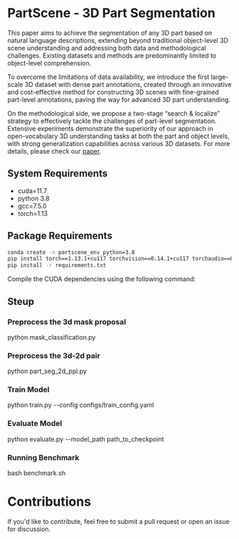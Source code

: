 
# PartScene - 3D Part Segmentation

This paper aims to achieve the segmentation of any 3D part based on natural language descriptions, extending beyond traditional object-level 3D scene understanding and addressing both data and methodological challenges. Existing datasets and methods are predominantly limited to object-level comprehension.

To overcome the limitations of data availability, we introduce the first large-scale 3D dataset with dense part annotations, created through an innovative and cost-effective method for constructing 3D scenes with fine-grained part-level annotations, paving the way for advanced 3D part understanding.

On the methodological side, we propose a two-stage “search & localize” strategy to effectively tackle the challenges of part-level segmentation. Extensive experiments demonstrate the superiority of our approach in open-vocabulary 3D understanding tasks at both the part and object levels, with strong generalization capabilities across various 3D datasets.
For more details, please check our [paper](https://lilredwu.github.io/).

## System Requirements

- cuda=11.7
- python 3.8
- gcc=7.5.0
- torch=1.13

## Package Requirements

```bash
conda create -n partscene_env python=3.8
pip install torch==1.13.1+cu117 torchvision==0.14.1+cu117 torchaudio==0.13.1 --extra-index-url https://download.pytorch.org/whl/cu117
pip install -r requirements.txt
```

Compile the CUDA dependencies using the following command:


## Steup
### Preprocess the 3d mask proposal 
python mask_classification.py 


### Preprocess the 3d-2d pair 
python part_seg_2d_ppl.py


### Train Model

python train.py --config configs/train_config.yaml


### Evaluate Model
python evaluate.py --model_path path_to_checkpoint


###  Running Benchmark

bash benchmark.sh


# Contributions
If you'd like to contribute, feel free to submit a pull request or open an issue for discussion.
